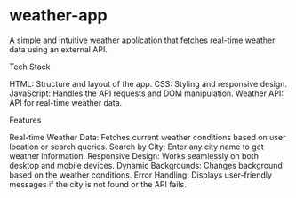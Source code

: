 # weather-app

A simple and intuitive weather application that fetches real-time weather data using an external API.


Tech Stack

HTML: Structure and layout of the app.
CSS: Styling and responsive design.
JavaScript: Handles the API requests and DOM manipulation.
Weather API: API for real-time weather data.


Features

Real-time Weather Data: Fetches current weather conditions based on user location or search queries.
Search by City: Enter any city name to get weather information.
Responsive Design: Works seamlessly on both desktop and mobile devices.
Dynamic Backgrounds: Changes background based on the weather conditions.
Error Handling: Displays user-friendly messages if the city is not found or the API fails.
